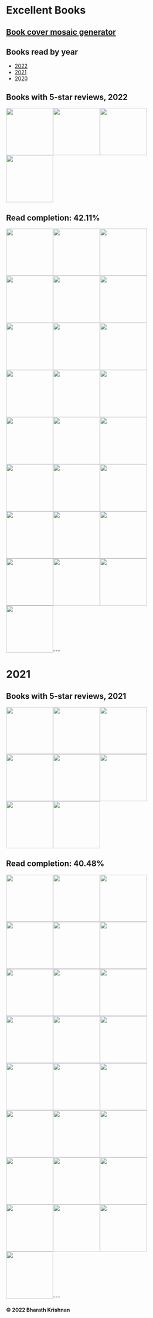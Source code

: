 # Excellent Books
## [Book cover mosaic generator](/mosaic)
## Books read by year
- [2022](books/2022.md)
- [2021](books/2021.md)
- [2020](books/2020.md)
## Books with 5-star reviews, 2022
<img src="https://covers.openlibrary.org/b/isbn/9780063028050-M.jpg" width=128><img src="https://covers.openlibrary.org/b/isbn/9780316462761-M.jpg" width=128><img src="https://covers.openlibrary.org/b/isbn/9780441018666-M.jpg" width=128><img src="https://covers.openlibrary.org/b/isbn/978-0593466360-M.jpg" width=128>
## Read completion: 42.11%
<img src="https://covers.openlibrary.org/b/isbn/9780063028050-M.jpg" width=128><img src="https://covers.openlibrary.org/b/isbn/9780062979971-M.jpg" width=128><img src="https://covers.openlibrary.org/b/isbn/9780525536222-M.jpg" width=128><img src="https://covers.openlibrary.org/b/isbn/9780062839268-M.jpg" width=128><img src="https://covers.openlibrary.org/b/isbn/9780316462761-M.jpg" width=128><img src="https://covers.openlibrary.org/b/isbn/9780593315347-M.jpg" width=128><img src="https://covers.openlibrary.org/b/isbn/9781631498237-M.jpg" width=128><img src="https://covers.openlibrary.org/b/isbn/9780441018666-M.jpg" width=128><img src="https://covers.openlibrary.org/b/isbn/978-0393652246-M.jpg" width=128><img src="https://covers.openlibrary.org/b/isbn/978-1501197260-M.jpg" width=128><img src="http://books.google.com/books/content?id=y_JEEAAAQBAJ&printsec=frontcover&img=1&zoom=5&edge=curl&source=gbs_api" width=128><img src="https://covers.openlibrary.org/b/isbn/978-0316332910-M.jpg" width=128><img src="http://books.google.com/books/content?id=lGmPEAAAQBAJ&printsec=frontcover&img=1&zoom=5&source=gbs_api" width=128><img src="http://books.google.com/books/content?id=kPlOEAAAQBAJ&printsec=frontcover&img=1&zoom=5&source=gbs_api" width=128><img src="https://covers.openlibrary.org/b/isbn/978-0062985415-M.jpg" width=128><img src="https://covers.openlibrary.org/b/isbn/978-0593316108-M.jpg" width=128><img src="https://covers.openlibrary.org/b/isbn/978-0593466360-M.jpg" width=128><img src="http://books.google.com/books/content?id=wTiyzgEACAAJ&printsec=frontcover&img=1&zoom=5&source=gbs_api" width=128><img src="http://books.google.com/books/content?id=uLNyzgEACAAJ&printsec=frontcover&img=1&zoom=5&source=gbs_api" width=128><img src="http://books.google.com/books/content?id=ffr-zQEACAAJ&printsec=frontcover&img=1&zoom=5&source=gbs_api" width=128><img src="http://books.google.com/books/content?id=vE7yzQEACAAJ&printsec=frontcover&img=1&zoom=5&source=gbs_api" width=128><img src="http://books.google.com/books/content?id=rY8QzgEACAAJ&printsec=frontcover&img=1&zoom=5&source=gbs_api" width=128><img src="https://covers.openlibrary.org/b/isbn/978-0316462822-M.jpg" width=128><img src="https://covers.openlibrary.org/b/isbn/978-0062883292-M.jpg" width=128><img src="https://covers.openlibrary.org/b/isbn/978-0525559993-M.jpg" width=128>---
# 2021
## Books with 5-star reviews, 2021
<img src="https://covers.openlibrary.org/b/isbn/9780316005401-M.jpg" width=128><img src="https://covers.openlibrary.org/b/isbn/9780441013593-M.jpg" width=128><img src="https://covers.openlibrary.org/b/isbn/9781984803726-M.jpg" width=128><img src="https://covers.openlibrary.org/b/isbn/9780316212373-M.jpg" width=128><img src="https://covers.openlibrary.org/b/isbn/9780593135204-M.jpg" width=128><img src="https://covers.openlibrary.org/b/isbn/9781982126681-M.jpg" width=128><img src="https://covers.openlibrary.org/b/isbn/9781984878106-M.jpg" width=128><img src="https://covers.openlibrary.org/b/isbn/9781534403017-M.jpg" width=128>
## Read completion: 40.48%
<img src="https://covers.openlibrary.org/b/isbn/9780316005401-M.jpg" width=128><img src="https://covers.openlibrary.org/b/isbn/9780441013593-M.jpg" width=128><img src="https://covers.openlibrary.org/b/isbn/9781101946596-M.jpg" width=128><img src="https://covers.openlibrary.org/b/isbn/9781984803726-M.jpg" width=128><img src="https://covers.openlibrary.org/b/isbn/9780316212373-M.jpg" width=128><img src="https://covers.openlibrary.org/b/isbn/9781984803696-M.jpg" width=128><img src="https://covers.openlibrary.org/b/isbn/9781250762849-M.jpg" width=128><img src="https://covers.openlibrary.org/b/isbn/9781250186461-M.jpg" width=128><img src="https://covers.openlibrary.org/b/isbn/9781984877864-M.jpg" width=128><img src="https://covers.openlibrary.org/b/isbn/9781538717615-M.jpg" width=128><img src="https://covers.openlibrary.org/b/isbn/9781534414594-M.jpg" width=128><img src="https://covers.openlibrary.org/b/isbn/9780062978158-M.jpg" width=128><img src="https://covers.openlibrary.org/b/isbn/9781982148065-M.jpg" width=128><img src="https://covers.openlibrary.org/b/isbn/9780553109207-M.jpg" width=128><img src="https://covers.openlibrary.org/b/isbn/9780593135204-M.jpg" width=128><img src="https://covers.openlibrary.org/b/isbn/9781982126681-M.jpg" width=128><img src="https://covers.openlibrary.org/b/isbn/9780735213616-M.jpg" width=128><img src="https://covers.openlibrary.org/b/isbn/9781984878106-M.jpg" width=128><img src="https://covers.openlibrary.org/b/isbn/9781534403017-M.jpg" width=128><img src="https://covers.openlibrary.org/b/isbn/9781982132613-M.jpg" width=128><img src="https://covers.openlibrary.org/b/isbn/9780062458193-M.jpg" width=128><img src="https://covers.openlibrary.org/b/isbn/9781473647664-M.jpg" width=128><img src="https://covers.openlibrary.org/b/isbn/9780062987952-M.jpg" width=128><img src="https://covers.openlibrary.org/b/isbn/9781400043101-M.jpg" width=128><img src="https://covers.openlibrary.org/b/isbn/9781789093155-M.jpg" width=128>---
#### &copy; 2022 Bharath Krishnan